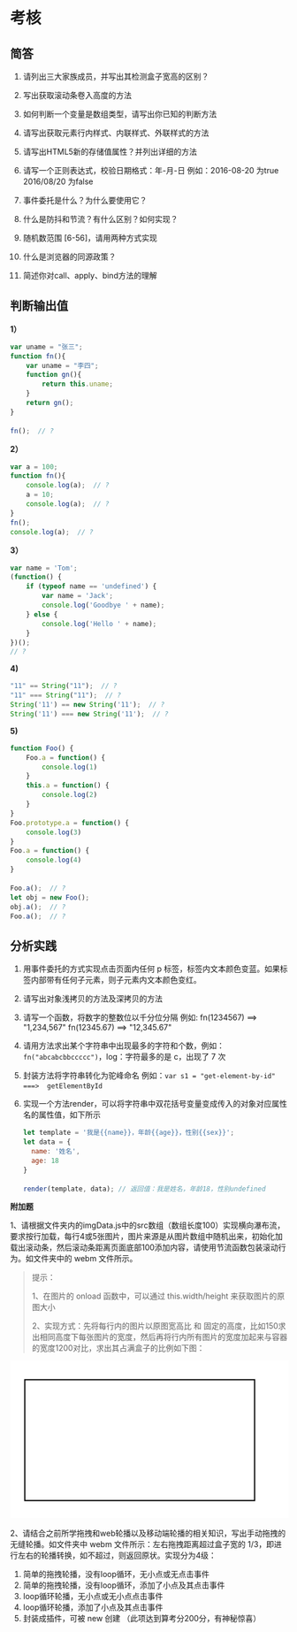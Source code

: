 # 考核

## 简答

1. 请列出三大家族成员，并写出其检测盒子宽高的区别？

   

2. 写出获取滚动条卷入高度的方法

   

3. 如何判断一个变量是数组类型，请写出你已知的判断方法

   

4. 请写出获取元素行内样式、内联样式、外联样式的方法

   

5. 请写出HTML5新的存储值属性？并列出详细的方法

   

6. 请写一个正则表达式，校验日期格式：年-月-日  例如：2016-08-20 为true 2016/08/20 为false



7. 事件委托是什么？为什么要使用它？

   

8. 什么是防抖和节流？有什么区别？如何实现？



9. 随机数范围 [6-56]，请用两种方式实现



10. 什么是浏览器的同源政策？



11. 简述你对call、apply、bind方法的理解



## 判断输出值

**1）**

```javascript
var uname = "张三";
function fn(){
	var uname = "李四";
	function gn(){
		return this.uname;
	}
	return gn();
}

fn();  // ?
```

**2）**

```JavaScript
var a = 100;
function fn(){
	console.log(a);  // ?
	a = 10;
	console.log(a);  // ?
}
fn();
console.log(a);  // ?
```

**3）**

```js
var name = 'Tom';
(function() {
    if (typeof name == 'undefined') {
        var name = 'Jack';
        console.log('Goodbye ' + name);
    } else {
        console.log('Hello ' + name);
    }
})();
// ?
```

**4)**

```js
"11" == String("11");  // ?
"11" === String("11");  // ?
String('11') == new String('11');  // ?
String('11') === new String('11');  // ?
```

**5)**

```js
function Foo() {
    Foo.a = function() {
        console.log(1)
    }
    this.a = function() {
        console.log(2)
    }
}
Foo.prototype.a = function() {
    console.log(3)
}
Foo.a = function() {
    console.log(4)
}

Foo.a();  // ?
let obj = new Foo();
obj.a();  // ?
Foo.a();  // ?
```



## 分析实践

1. 用事件委托的方式实现点击页面内任何 p 标签，标签内文本颜色变蓝。如果标签内部带有任何子元素，则子元素内文本颜色变红。

2. 请写出对象浅拷贝的方法及深拷贝的方法

3. 请写一个函数，将数字的整数位以千分位分隔 例如: fn(1234567) ==> "1,234,567"  fn(12345.67) ==> "12,345.67"

4. 请用方法求出某个字符串中出现最多的字符和个数，例如：`fn("abcabcbbccccc")`，log：字符最多的是 c，出现了 7 次

5. 封装方法将字符串转化为驼峰命名 例如：`var s1 = "get-element-by-id"  ===>  getElementById`

6. 实现一个方法render，可以将字符串中双花括号变量变成传入的对象对应属性名的属性值，如下所示

   ```js
   let template = '我是{{name}}，年龄{{age}}，性别{{sex}}';
   let data = {
     name: '姓名',
     age: 18
   }
   
   render(template, data); // 返回值：我是姓名，年龄18，性别undefined
   ```



**附加题**

1、请根据文件夹内的imgData.js中的src数组（数组长度100）实现横向瀑布流，要求按行加载，每行4或5张图片，图片来源是从图片数组中随机出来，初始化加载出滚动条，然后滚动条距离页面底部100添加内容，请使用节流函数包装滚动行为。如文件夹中的 webm 文件所示。

> 提示：
>
> 1、在图片的 onload 函数中，可以通过 this.width/height 来获取图片的原图大小
>
> 2、实现方式：先将每行内的图片以原图宽高比 和 固定的高度，比如150求出相同高度下每张图片的宽度，然后再将行内所有图片的宽度加起来与容器的宽度1200对比，求出其占满盒子的比例如下图：

![](px.gif)

2、请结合之前所学拖拽和web轮播以及移动端轮播的相关知识，写出手动拖拽的无缝轮播。如文件夹中 webm 文件所示：左右拖拽距离超过盒子宽的 1/3，即进行左右的轮播转换，如不超过，则返回原状。实现分为4级：

1. 简单的拖拽轮播，没有loop循环，无小点或无点击事件
2. 简单的拖拽轮播，没有loop循环，添加了小点及其点击事件
3. loop循环轮播，无小点或无小点点击事件
4. loop循环轮播，添加了小点及其点击事件
5. 封装成插件，可被 new 创建  （此项达到算考分200分，有神秘惊喜）




